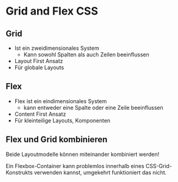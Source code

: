 # Grid and Flex CSS

## Grid

* Ist ein zweidimensionales System 
  * Kann sowohl Spalten als auch Zeilen beeinflussen
* Layout First Ansatz
* Für globale Layouts

## Flex

* Flex ist ein eindimensionales System
  * kann entweder eine Spalte oder eine Zeile beeinflussen
* Content First Ansatz
* Für kleinteilige Layouts, Komponenten

## Flex und Grid kombinieren

Beide Layoutmodelle können miteinander kombiniert werden!

Ein Flexbox-Container kann problemlos innerhalb eines CSS-Grid-Konstrukts verwenden kannst, umgekehrt funktioniert das nicht.
